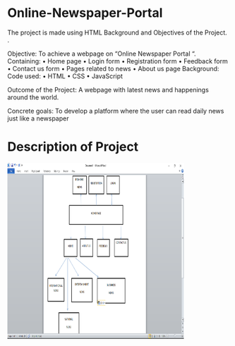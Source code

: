 # Online-Newspaper-Portal
The project is made using HTML
Background and Objectives of the Project. . 

Objective:
To achieve a webpage on “Online Newspaper Portal “. 
Containing:
•	Home page
•	Login form
•	Registration form
•	Feedback form
•	Contact us form
•	Pages related to news
•	About us page
Background:
Code used:
•	HTML 
•	CSS 
•	JavaScript

Outcome of the Project: 
A webpage with latest news and happenings around the world.

Concrete goals:
To develop a platform where the user can read daily news just like a newspaper
# Description of Project  
<img src = 'dp.png' width = 400 height = 400>













	






